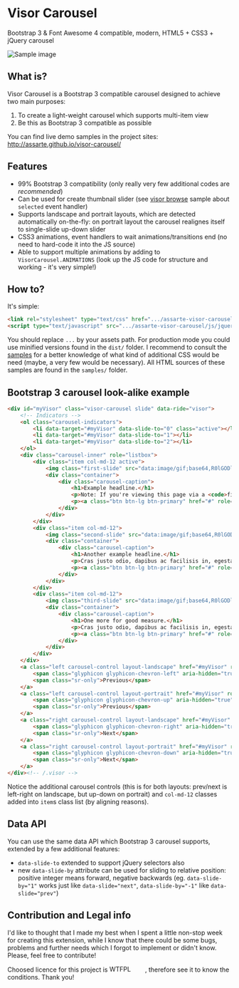 # Visor Carousel
Bootstrap 3 &amp; Font Awesome 4 compatible, modern, HTML5 + CSS3 + jQuery carousel

![Sample image](http://assarte.github.io/visor-carousel/images/visor-browse-sample.png)

## What is?
Visor Carousel is a Bootstrap 3 compatible carousel designed to achieve two main purposes:

1. To create a light-weight carousel which supports multi-item view
2. Be this as Bootstrap 3 compatible as possible

You can find live demo samples in the project sites: http://assarte.github.io/visor-carousel/

## Features
* 99% Bootstrap 3 compatibility (only really very few additional codes are _recommended_)
* Can be used for create thumbnail slider (see [visor browse](http://assarte.github.io/visor-carousel/samples/visor-browse.html) sample about `selected` event handler)
* Supports landscape and portrait layouts, which are detected automatically on-the-fly: on portrait layout the carousel realignes itself to single-slide up-down slider
* CSS3 animations, event handlers to wait animations/transitions end (no need to hard-code it into the JS source)
* Able to support multiple animations by adding to `VisorCarousel.ANIMATIONS` (look up the JS code for structure and working - it's very simple!)

## How to?

It's simple:
```HTML
<link rel="stylesheet" type="text/css" href=".../assarte-visor-carousel/css/jquery.visor-carousel.css">
<script type="text/javascript" src=".../assarte-visor-carousel/js/jquery.visor-carousel.js"></script>
```
You should replace `...` by your assets path. For production mode you could use minified versions found in the `dist/` folder. I recommend to consult the [samples](http://assarte.github.io/visor-carousel/) for a better knowledge of what kind of additional CSS would be need (maybe, a very few would be necessary). All HTML sources of these samples are found in the `samples/` folder.

## Bootstrap 3 carousel look-alike example
```HTML
<div id="myVisor" class="visor-carousel slide" data-ride="visor">
	<!-- Indicators -->
	<ol class="carousel-indicators">
		<li data-target="#myVisor" data-slide-to="0" class="active"></li>
		<li data-target="#myVisor" data-slide-to="1"></li>
		<li data-target="#myVisor" data-slide-to="2"></li>
	</ol>
	<div class="carousel-inner" role="listbox">
		<div class="item col-md-12 active">
			<img class="first-slide" src="data:image/gif;base64,R0lGODlhAQABAIAAAHd3dwAAACH5BAAAAAAALAAAAAABAAEAAAICRAEAOw==" alt="First slide">
			<div class="container">
				<div class="carousel-caption">
					<h1>Example headline.</h1>
					<p>Note: If you're viewing this page via a <code>file://</code> URL, the "next" and "previous" Glyphicon buttons on the left and right might not load/display properly due to web browser security rules.</p>
					<p><a class="btn btn-lg btn-primary" href="#" role="button">Sign up today</a></p>
				</div>
			</div>
		</div>
		<div class="item col-md-12">
			<img class="second-slide" src="data:image/gif;base64,R0lGODlhAQABAIAAAHd3dwAAACH5BAAAAAAALAAAAAABAAEAAAICRAEAOw==" alt="Second slide">
			<div class="container">
				<div class="carousel-caption">
					<h1>Another example headline.</h1>
					<p>Cras justo odio, dapibus ac facilisis in, egestas eget quam. Donec id elit non mi porta gravida at eget metus. Nullam id dolor id nibh ultricies vehicula ut id elit.</p>
					<p><a class="btn btn-lg btn-primary" href="#" role="button">Learn more</a></p>
				</div>
			</div>
		</div>
		<div class="item col-md-12">
			<img class="third-slide" src="data:image/gif;base64,R0lGODlhAQABAIAAAHd3dwAAACH5BAAAAAAALAAAAAABAAEAAAICRAEAOw==" alt="Third slide">
			<div class="container">
				<div class="carousel-caption">
					<h1>One more for good measure.</h1>
					<p>Cras justo odio, dapibus ac facilisis in, egestas eget quam. Donec id elit non mi porta gravida at eget metus. Nullam id dolor id nibh ultricies vehicula ut id elit.</p>
					<p><a class="btn btn-lg btn-primary" href="#" role="button">Browse gallery</a></p>
				</div>
			</div>
		</div>
	</div>
	<a class="left carousel-control layout-landscape" href="#myVisor" role="button" data-slide="prev">
		<span class="glyphicon glyphicon-chevron-left" aria-hidden="true"></span>
		<span class="sr-only">Previous</span>
	</a>
	<a class="left carousel-control layout-portrait" href="#myVisor" role="button" data-slide="prev">
		<span class="glyphicon glyphicon-chevron-up" aria-hidden="true"></span>
		<span class="sr-only">Previous</span>
	</a>
	<a class="right carousel-control layout-landscape" href="#myVisor" role="button" data-slide="next">
		<span class="glyphicon glyphicon-chevron-right" aria-hidden="true"></span>
		<span class="sr-only">Next</span>
	</a>
	<a class="right carousel-control layout-portrait" href="#myVisor" role="button" data-slide="next">
		<span class="glyphicon glyphicon-chevron-down" aria-hidden="true"></span>
		<span class="sr-only">Next</span>
	</a>
</div><!-- /.visor -->
```
Notice the additional carousel controls (this is for both layouts: prev/next is left-right on landscape, but up-down on portrait) and `col-md-12` classes added into `item`s class list (by aligning reasons).

## Data API
You can use the same data API which Bootstrap 3 carousel supports, extended by a few additional features:
* `data-slide-to` extended to support jQuery selectors also
* new `data-slide-by` attribute can be used for sliding to relative position: positive integer means forward, negative backwards (eg. `data-slide-by="1"` works just like `data-slide="next"`, `data-slide-by="-1"` like `data-slide="prev"`)

## Contribution and Legal info
I'd like to thought that I made my best when I spent a little non-stop week for creating this extension, while I know that there could be some bugs, problems and further needs which I forgot to implement or didn't know. Please, feel free to contribute!

Choosed licence for this project is <a href="http://www.wtfpl.net/"><img
       src="http://www.wtfpl.net/wp-content/uploads/2012/12/wtfpl-badge-4.png"
       width="80" height="15" alt="WTFPL" /></a>, therefore see it to know the conditions. Thank you!
